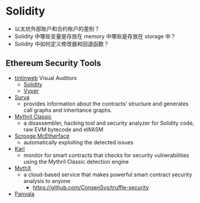 # Solidity

+ 以太坊外部账户和合约账户的差别？ 
+ Solidity 中哪些变量是存放在 memory 中哪些是存放在 storage 中？
+ Solidity 中如何定义修改器和回退函数？ 

## Ethereum Security Tools
+ [tintinweb](https://github.com/tintinweb/) Visual Auditors
    * [Solidity](https://marketplace.visualstudio.com/items?itemName=tintinweb.solidity-visual-auditor)
    * [Vyper](https://marketplace.visualstudio.com/items?itemName=tintinweb.vscode-vyper)
+ [Surya](https://github.com/ConsenSys/surya)
    * provides information about the contracts’ structure and generates call graphs and inheritance graphs.
+ [Mythril Classic](https://github.com/ConsenSys/mythril-classic)
    * a disassembler, hacking tool and security analyzer for Solidity code, raw EVM bytecode and eWASM
+ [Scrooge McEtherface](https://github.com/b-mueller/scrooge-mcetherface/)
    * automatically exploiting the detected issues
+ [Karl](https://github.com/cleanunicorn/karl)
    * monitor for smart contracts that checks for security vulnerabilities using the Mythril Classic detection engine
+ [MythX](https://mythx.io/)
    * a cloud-based service that makes powerful smart contract security analysis to anyone
        - https://github.com/ConsenSys/truffle-security
+ [Panvala](http://www.panvala.com/)